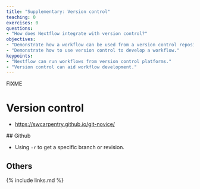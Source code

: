 ```yaml
---
title: "Supplementary: Version control"
teaching: 0
exercises: 0
questions:
- "How does Nextflow integrate with version control?"
objectives:
- "Demonstrate how a workflow can be used from a version control repository."
- "Demonstrate how to use version control to develop a workflow."
keypoints:
- "Nextflow can run workflows from version control platforms."
- "Version control can aid workflow development."
---
```


FIXME
# Version control

- https://swcarpentry.github.io/git-novice/

## Github

* Using `-r` to get a specific branch or revision.

## Others


{% include links.md %}

